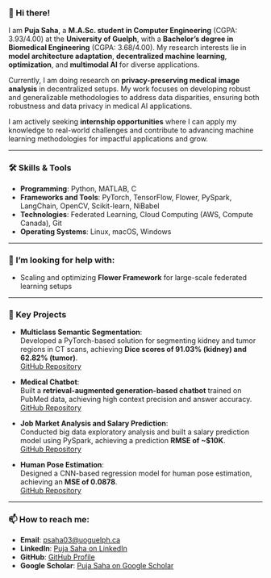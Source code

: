 ### 👋 Hi there!  

I am **Puja Saha**, a **M.A.Sc. student in Computer Engineering** (CGPA: 3.93/4.00) at the **University of Guelph**, with a **Bachelor’s degree in Biomedical Engineering** (CGPA: 3.68/4.00). My research interests lie in **model architecture adaptation**, **decentralized machine learning**, **optimization**, and **multimodal AI** for diverse applications.  

Currently, I am doing research on **privacy-preserving medical image analysis** in decentralized setups. My work focuses on developing robust and generalizable methodologies to address data disparities, ensuring both robustness and data privacy in medical AI applications.  

I am actively seeking **internship opportunities** where I can apply my knowledge to real-world challenges and contribute to advancing machine learning methodologies for impactful applications and grow. 

---

### 🛠️ Skills & Tools

- **Programming**: Python, MATLAB, C  
- **Frameworks and Tools**: PyTorch, TensorFlow, Flower, PySpark, LangChain, OpenCV, Scikit-learn, NiBabel  
- **Technologies**: Federated Learning, Cloud Computing (AWS, Compute Canada), Git  
- **Operating Systems**: Linux, macOS, Windows  

---

### 🤔 I’m looking for help with:  
- Scaling and optimizing **Flower Framework** for large-scale federated learning setups  

---

### 🌟 Key Projects 

- **Multiclass Semantic Segmentation**:  
   Developed a PyTorch-based solution for segmenting kidney and tumor regions in CT scans, achieving **Dice scores of 91.03% (kidney) and 62.82% (tumor)**.  
   [GitHub Repository](https://github.com/puja-urmi/Multiclass-Semantic-Segmentation-PyTorch)  

- **Medical Chatbot**:  
   Built a **retrieval-augmented generation-based chatbot** trained on PubMed data, achieving high context precision and answer accuracy.  
   [GitHub Repository](https://github.com/puja-urmi/Medical-Chatbot-LLM-RAG)  

- **Job Market Analysis and Salary Prediction**:  
   Conducted big data exploratory analysis and built a salary prediction model using PySpark, achieving a prediction **RMSE of ~$10K**.  
   [GitHub Repository](https://github.com/puja-urmi/Job-Market-Analysis-PySpark)  

- **Human Pose Estimation**:  
   Designed a CNN-based regression model for human pose estimation, achieving an **MSE of 0.0878**.  
   [GitHub Repository](https://github.com/puja-urmi/Human-Pose-Estimation-PyTorch)  

---

### 📫 How to reach me:  

- **Email**: psaha03@uoguelph.ca  
- **LinkedIn**: [Puja Saha on LinkedIn](https://www.linkedin.com/in/puja-saha-9a274a15b/)  
- **GitHub**: [GitHub Profile](https://github.com/puja-urmi)  
- **Google Scholar**: [Puja Saha on Google Scholar](https://scholar.google.com/citations?user=74kQrh0AAAAJ&hl=en)  
